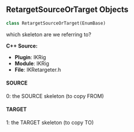 ## RetargetSourceOrTarget Objects

```python
class RetargetSourceOrTarget(EnumBase)
```

which skeleton are we referring to?

**C++ Source:**

- **Plugin**: IKRig
- **Module**: IKRig
- **File**: IKRetargeter.h

<a id="unreal.RetargetSourceOrTarget.SOURCE"></a>

#### SOURCE

0: the SOURCE skeleton (to copy FROM)

<a id="unreal.RetargetSourceOrTarget.TARGET"></a>

#### TARGET

1: the TARGET skeleton (to copy TO)

<a id="unreal.PinBoneType"></a>